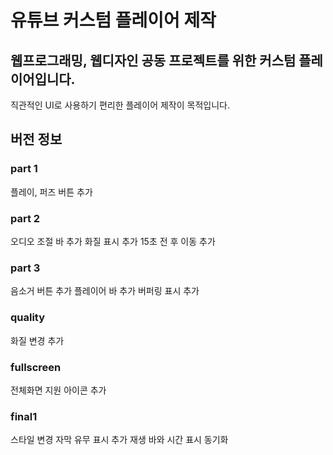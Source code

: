 # 유튜브 커스텀 플레이어 제작

## 웹프로그래밍, 웹디자인 공동 프로젝트를 위한 커스텀 플레이어입니다.

직관적인 UI로 사용하기 편리한 플레이어 제작이 목적입니다.

## 버전 정보

### part 1

플레이, 퍼즈 버튼 추가

### part 2

오디오 조절 바 추가
화질 표시 추가
15초 전 후 이동 추가

### part 3

음소거 버튼 추가
플레이어 바 추가
버퍼링 표시 추가

### quality

화질 변경 추가

### fullscreen

전체화면 지원
아이콘 추가

### final1

스타일 변경
자막 유무 표시 추가
재생 바와 시간 표시 동기화
